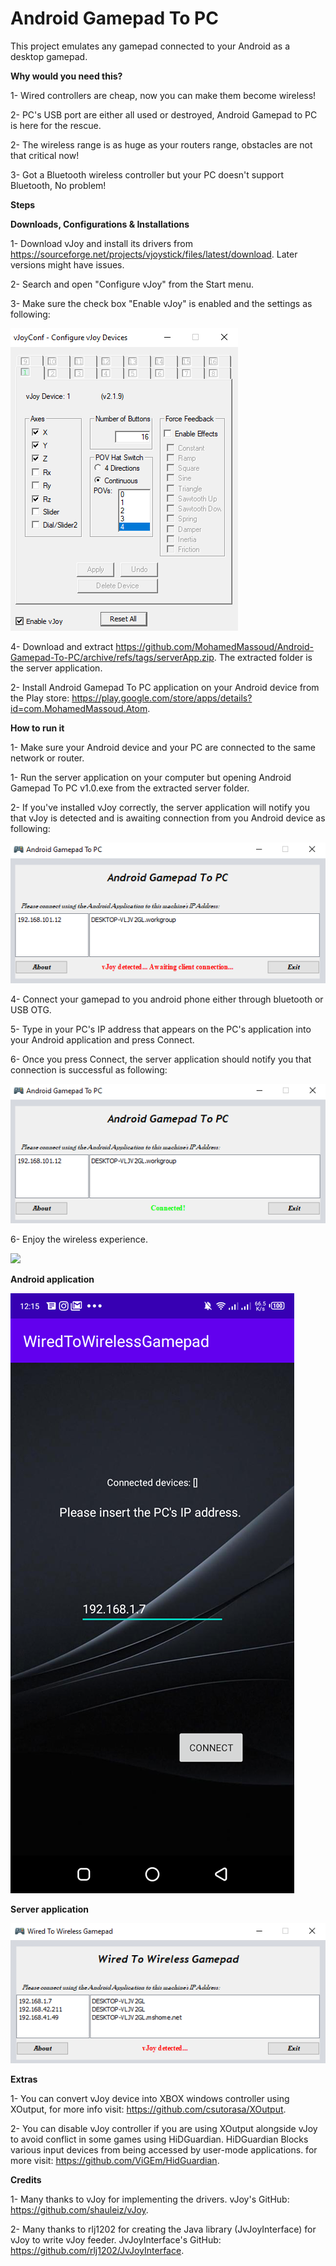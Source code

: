 # Android Gamepad To PC
This project emulates any gamepad connected to your Android as a desktop gamepad.

**Why would you need this?**

1- Wired controllers are cheap, now you can make them become wireless!

2- PC's USB port are either all used or destroyed, Android Gamepad to PC is here for the rescue.

2- The wireless range is as huge as your routers range, obstacles are not that critical now!

3- Got a Bluetooth wireless controller but your PC doesn't support Bluetooth, No problem!

**Steps**

**Downloads, Configurations & Installations**

1- Download vJoy and install its drivers from https://sourceforge.net/projects/vjoystick/files/latest/download. Later versions might have issues.

2- Search and open "Configure vJoy" from the Start menu.

3- Make sure the check box "Enable vJoy" is enabled and the settings as following:

![](config.PNG)

4- Download and extract https://github.com/MohamedMassoud/Android-Gamepad-To-PC/archive/refs/tags/serverApp.zip. The extracted folder is the server application.

2- Install Android Gamepad To PC application on your Android device from the Play store: https://play.google.com/store/apps/details?id=com.MohamedMassoud.Atom.

**How to run it**

1- Make sure your Android device and your PC are connected to the same network or router.

1- Run the server application on your computer but opening Android Gamepad To PC v1.0.exe from the extracted server folder.

2- If you've installed vJoy correctly, the server application will notify you that vJoy is detected and is awaiting connection from you Android device as following:

![](awaitingConnection.png)

4- Connect your gamepad to you android phone either through bluetooth or USB OTG.

5- Type in your PC's IP address that appears on the PC's application into your Android application and press Connect.

6- Once you press Connect, the server application should notify you that connection is successful as following:

![](connectionSuccessful.png)

6- Enjoy the wireless experience.

![](vdev.PNG)

**Android application**

![](and.png)

**Server application**

![](server.PNG)

**Extras**

1- You can convert vJoy device into XBOX windows controller using XOutput, for more info visit: https://github.com/csutorasa/XOutput.

2- You can disable vJoy controller if you are using XOutput alongside vJoy to avoid conflict in some games using HiDGuardian. HiDGuardian Blocks various input devices from being accessed by user-mode applications. for more visit: https://github.com/ViGEm/HidGuardian.

**Credits**

1- Many thanks to vJoy for implementing the drivers. vJoy's GitHub: https://github.com/shauleiz/vJoy.

2- Many thanks to rlj1202 for creating the Java library (JvJoyInterface) for vJoy to write vJoy feeder. JvJoyInterface's GitHub: https://github.com/rlj1202/JvJoyInterface.
